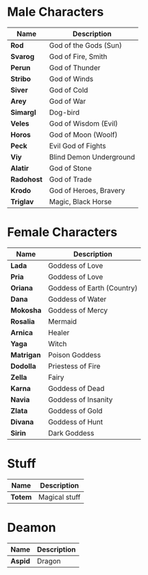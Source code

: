 # Male Characters

| Name            | Description                |
| --------------- | -------------------------- |
| **Rod**         | God of the Gods (Sun)      |
| **Svarog**      | God of Fire, Smith         |
| **Perun**       | God of Thunder             |
| **Stribo**      | God of Winds               |
| **Siver**       | God of Cold                |
| **Arey**        | God of War                 |
| **Simargl**     | Dog-bird                   |
| **Veles**       | God of Wisdom (Evil)       |
| **Horos**       | God of Moon (Woolf)        |
| **Peck**        | Evil God of Fights         |
| **Viy**         | Blind Demon Underground    |
| **Alatir**      | God of Stone               |
| **Radohost**    | God of Trade               |
| **Krodo**       | God of Heroes, Bravery     |
| **Triglav**     | Magic, Black Horse         |


# Female Characters

| Name            | Description                |
| --------------- | -------------------------- |
| **Lada**        | Goddess of Love            |
| **Pria**        | Goddess of Love            |
| **Oriana**      | Goddess of Earth (Country) |
| **Dana**        | Goddess of Water           |
| **Mokosha**     | Goddess of Mercy           |
| **Rosalia**     | Mermaid                    |
| **Arnica**      | Healer                     |
| **Yaga**        | Witch                      |
| **Matrigan**    | Poison Goddess             |
| **Dodolla**     | Priestess of Fire          |
| **Zella**       | Fairy                      |
| **Karna**       | Goddess of Dead            |
| **Navia**       | Goddess of Insanity        |
| **Zlata**       | Goddess of Gold            |
| **Divana**      | Goddess of Hunt            |
| **Sirin**       | Dark Goddess               |


# Stuff
| Name            | Description                |
| --------------- | -------------------------- |
| **Totem**       | Magical stuff              |


# Deamon
| Name            | Description                |
| --------------- | -------------------------- |
| **Aspid**       | Dragon                     |
